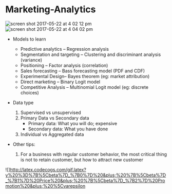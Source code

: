 # Marketing-Analytics
![screen shot 2017-05-22 at 4 02 12 pm](https://cloud.githubusercontent.com/assets/17469234/26332342/fa17401c-3f0a-11e7-866e-fc549c726afd.png)
![screen shot 2017-05-22 at 4 04 02 pm](https://cloud.githubusercontent.com/assets/17469234/26332340/fa1299ea-3f0a-11e7-878f-3b294b3b3a92.png)

* Models to learn
  * Predictive analytics – Regression analysis
  * Segmentation and targeting – Clustering and discriminant analysis (variance)
  * Positioning – Factor analysis (correlation)
  * Sales forecasting – Bass forecasting model (PDF and CDF)
  * Experimental Design– Bayes theorem (eg: market attribution)
  * Direct marketing – Binary Logit model
  * Competitive Analysis – Multinomial Logit model (eg: discrete choices)

* Data type
  1. Supervised vs unsupervised
  1. Primary Data vs Secondary data
     * Primary data: What you will do; expensive
     * Secondary data: What you have done
  1. Individual  vs Aggregated data
  
 * Other tips: 
   1. For a business with regular customer behavior, the most critical thing is not to retain customer, but how to attract new customer

![]http://latex.codecogs.com/gif.latex?y%20%3D%7B%5Cbeta%7D_%7B0%7D%20&plus;%20%7B%5Cbeta%7D_%7B1%7D%20Price%20&plus;%20%7B%5Cbeta%7D_%7B2%7D%20Promotion%20&plus;%20%5Cvarepsilon
